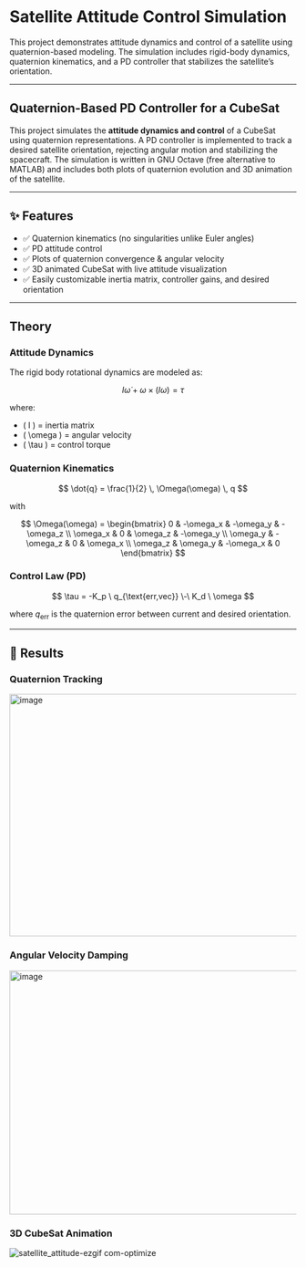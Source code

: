 # Satellite Attitude Control Simulation
This project demonstrates attitude dynamics and control of a satellite using quaternion-based modeling. The simulation includes rigid-body dynamics, quaternion kinematics, and a PD controller that stabilizes the satellite’s orientation.

---

## Quaternion-Based PD Controller for a CubeSat
This project simulates the **attitude dynamics and control** of a CubeSat using quaternion representations. A PD controller is implemented to track a desired satellite orientation, rejecting angular motion and stabilizing the spacecraft.
The simulation is written in GNU Octave (free alternative to MATLAB) and includes both plots of quaternion evolution and 3D animation of the satellite.

---

## ✨ Features
- ✅ Quaternion kinematics (no singularities unlike Euler angles)
- ✅ PD attitude control
- ✅ Plots of quaternion convergence & angular velocity
- ✅ 3D animated CubeSat with live attitude visualization
- ✅ Easily customizable inertia matrix, controller gains, and desired orientation

---

## Theory
### Attitude Dynamics  
The rigid body rotational dynamics are modeled as:

$$
I \dot{\omega} + \omega \times (I \omega) = \tau
$$

where:  
- \( I \) = inertia matrix  
- \( \omega \) = angular velocity  
- \( \tau \) = control torque  

### Quaternion Kinematics
$$
\dot{q} = \frac{1}{2} \, \Omega(\omega) \, q
$$

with  

$$
\Omega(\omega) =
\begin{bmatrix}
0 & -\omega_x & -\omega_y & -\omega_z \\
\omega_x & 0 & \omega_z & -\omega_y \\
\omega_y & -\omega_z & 0 & \omega_x \\
\omega_z & \omega_y & -\omega_x & 0
\end{bmatrix}
$$

### Control Law (PD)
$$
\tau = -K_p \ q_{\text{err,vec}} \-\ K_d \ \omega
$$

where $q_{\text{err}}$ is the quaternion error between current and desired orientation.  

---

## 🚀 Results

### Quaternion Tracking  
<img width="1590" height="425" alt="image" src="https://github.com/user-attachments/assets/236fb0fb-95ed-4e9d-a375-9234c19356a6" />


### Angular Velocity Damping  
<img width="1589" height="428" alt="image" src="https://github.com/user-attachments/assets/b33af8ba-e834-4e5e-bbf1-fa6199aa9daa" />


### 3D CubeSat Animation  
![satellite_attitude-ezgif com-optimize](https://github.com/user-attachments/assets/629fd0e3-9e36-4aa0-9f24-4d2c9507dbee)
